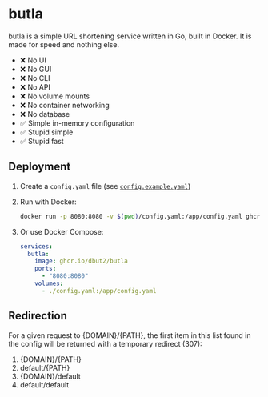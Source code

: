 # butla

butla is a simple URL shortening service written in Go, built in Docker. It is made for speed and nothing else.

- ❌ No UI
- ❌ No GUI
- ❌ No CLI
- ❌ No API
- ❌ No volume mounts
- ❌ No container networking
- ❌ No database
- ✅ Simple in-memory configuration
- ✅ Stupid simple
- ✅ Stupid fast

## Deployment

1. Create a `config.yaml` file (see [`config.example.yaml`](config.example.yaml))

2. Run with Docker:
   ```bash
   docker run -p 8080:8080 -v $(pwd)/config.yaml:/app/config.yaml ghcr.io/dbut2/butla
   ```

3. Or use Docker Compose:
   ```yaml
   services:
     butla:
       image: ghcr.io/dbut2/butla
       ports:
         - "8080:8080"
       volumes:
         - ./config.yaml:/app/config.yaml
   ```

## Redirection

For a given request to {DOMAIN}/{PATH}, the first item in this list found in the config will be returned with a temporary redirect (307):

1. {DOMAIN}/{PATH}
2. default/{PATH}
3. {DOMAIN}/default
4. default/default
